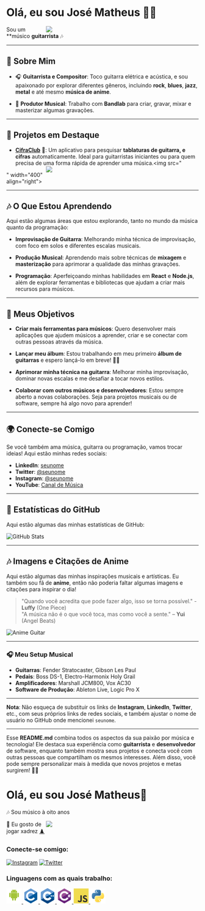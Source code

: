 # Olá, eu sou José Matheus 👋🎸

<img src="https://tagumando.wordpress.com/wp-content/uploads/2023/07/vinland-saga-10_3.jpeg?w=2000" width="400" align="right">


Sou um **músico **guitarrista**  🎶

---

## 🎸 Sobre Mim

- 🎧 **Guitarrista e Compositor**: Toco guitarra elétrica e acústica, e sou apaixonado por explorar diferentes gêneros, incluindo **rock**, **blues**, **jazz**, **metal** e até mesmo **música de anime**. 

- 🎵 **Produtor Musical**: Trabalho com **Bandlab** para criar, gravar, mixar e masterizar algumas gravações. 

---

## 📝 Projetos em Destaque



- **[CifraClub](https://www.cifraclub.com.br/)** 🎸: Um aplicativo para pesquisar **tablaturas de guitarra, e cifras** automaticamente. Ideal para guitarristas iniciantes ou para quem precisa de uma forma rápida de aprender uma música.<img src="<img src="https://tagumando.wordpress.com/wp-content/uploads/2023/07/vinland-saga-10_3.jpeg?w=2000" width="400" align="right">

" width="400" align="right">


  

---

## 🎶 O Que Estou Aprendendo

Aqui estão algumas áreas que estou explorando, tanto no mundo da música quanto da programação:

- **Improvisação de Guitarra**: Melhorando minha técnica de improvisação, com foco em solos e diferentes escalas musicais.
  
- **Produção Musical**: Aprendendo mais sobre técnicas de **mixagem** e **masterização** para aprimorar a qualidade das minhas gravações.
  
- **Programação**: Aperfeiçoando minhas habilidades em **React** e **Node.js**, além de explorar ferramentas e bibliotecas que ajudam a criar mais recursos para músicos.

---

## 🎯 Meus Objetivos

- **Criar mais ferramentas para músicos**: Quero desenvolver mais aplicações que ajudem músicos a aprender, criar e se conectar com outras pessoas através da música.
  
- **Lançar meu álbum**: Estou trabalhando em meu primeiro **álbum de guitarras** e espero lançá-lo em breve! 🎸🎶

- **Aprimorar minha técnica na guitarra**: Melhorar minha improvisação, dominar novas escalas e me desafiar a tocar novos estilos.

- **Colaborar com outros músicos e desenvolvedores**: Estou sempre aberto a novas colaborações. Seja para projetos musicais ou de software, sempre há algo novo para aprender!

---

## 🌍 Conecte-se Comigo

Se você também ama música, guitarra ou programação, vamos trocar ideias! Aqui estão minhas redes sociais:

- **LinkedIn**: [seunome](https://www.linkedin.com/in/seunome/)
- **Twitter**: [@seunome](https://twitter.com/seunome)
- **Instagram**: [@seunome](https://www.instagram.com/seunome/)
- **YouTube**: [Canal de Música](https://www.youtube.com/c/seunome)

---

## 🎸 Estatísticas do GitHub

Aqui estão algumas das minhas estatísticas de GitHub:

![GitHub Stats](https://github-readme-stats.vercel.app/api?username=seunome&show_icons=true&count_private=true&hide_title=true&theme=dark)

---

## 🎶 Imagens e Citações de Anime

Aqui estão algumas das minhas inspirações musicais e artísticas. Eu também sou fã de **anime**, então não poderia faltar algumas imagens e citações para inspirar o dia!

> "Quando você acredita que pode fazer algo, isso se torna possível." - **Luffy** (One Piece)  
> "A música não é o que você toca, mas como você a sente." – **Yui** (Angel Beats)

![Anime Guitar](https://media.giphy.com/media/l0MYvKcB1HkHeHblS/giphy.gif)

---

### 🎧 Meu Setup Musical

- **Guitarras**: Fender Stratocaster, Gibson Les Paul
- **Pedais**: Boss DS-1, Electro-Harmonix Holy Grail
- **Amplificadores**: Marshall JCM800, Vox AC30
- **Software de Produção**: Ableton Live, Logic Pro X

---

**Nota**: Não esqueça de substituir os links de **Instagram**, **LinkedIn**, **Twitter**, etc., com seus próprios links de redes sociais, e também ajustar o nome de usuário no GitHub onde mencionei `seunome`.

---

Esse **README.md** combina todos os aspectos da sua paixão por música e tecnologia! Ele destaca sua experiência como **guitarrista** e **desenvolvedor** de software, enquanto também mostra seus projetos e conecta você com outras pessoas que compartilham os mesmos interesses. Além disso, você pode sempre personalizar mais à medida que novos projetos e metas surgirem! 🎸🎶




# Olá, eu sou José Matheus👋

🎶 Sou músico à oito anos <br> 

<img src="https://tagumando.wordpress.com/wp-content/uploads/2023/07/vinland-saga-10_3.jpeg?w=2000" width="400" align="right">



👯 Eu gosto de jogar xadrez [♟️](https://www.chess.com/pt) <br>

### Conecte-se comigo:
[![Instagram](https://img.shields.io/badge/Instagram-purple?logo=instagram)](https://www.instagram.com/josematheusbsb/)
[![Twitter](https://img.shields.io/badge/Twitter-blue?logo=twitter)](https://twitter.com/seunome)<br>



<h3 align="left">Linguagens com as quais trabalho:</h3>
<p align="left"> <a href="https://developer.android.com" target="_blank" rel="noreferrer"> <img src="https://raw.githubusercontent.com/devicons/devicon/master/icons/android/android-original-wordmark.svg" alt="android" width="40" height="40"/> </a> <a href="https://www.cprogramming.com/" target="_blank" rel="noreferrer"> <img src="https://raw.githubusercontent.com/devicons/devicon/master/icons/c/c-original.svg" alt="c" width="40" height="40"/> </a> <a href="https://www.w3schools.com/cpp/" target="_blank" rel="noreferrer"> <img src="https://raw.githubusercontent.com/devicons/devicon/master/icons/cplusplus/cplusplus-original.svg" alt="cplusplus" width="40" height="40"/> </a> <a href="https://www.w3schools.com/cs/" target="_blank" rel="noreferrer"> <img src="https://raw.githubusercontent.com/devicons/devicon/master/icons/csharp/csharp-original.svg" alt="csharp" width="40" height="40"/> </a> <a href="https://developer.mozilla.org/en-US/docs/Web/JavaScript" target="_blank" rel="noreferrer"> <img src="https://raw.githubusercontent.com/devicons/devicon/master/icons/javascript/javascript-original.svg" alt="javascript" width="40" height="40"/> </a> <a href="https://www.python.org" target="_blank" rel="noreferrer"> <img src="https://raw.githubusercontent.com/devicons/devicon/master/icons/python/python-original.svg" alt="python" width="40" height="40"/> </a> </p>



